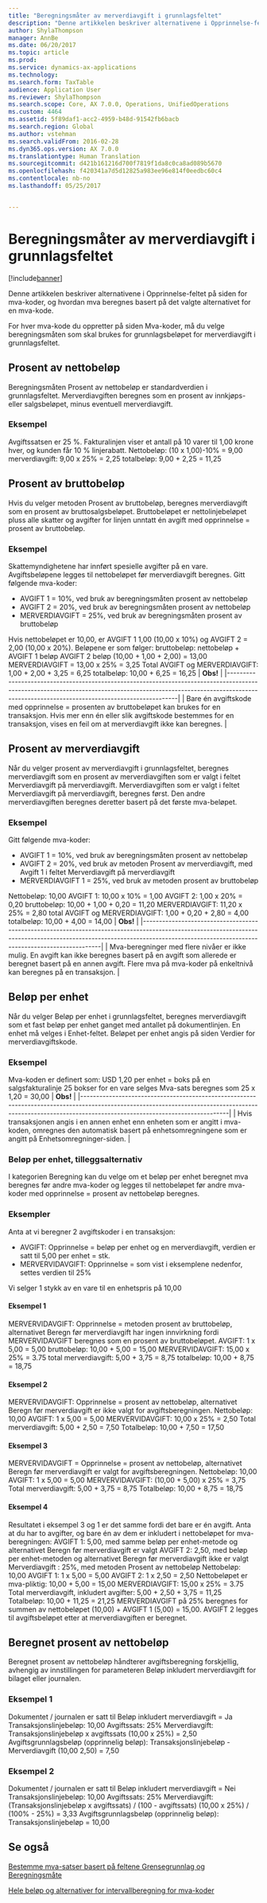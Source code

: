 ```yaml
---
title: "Beregningsmåter av merverdiavgift i grunnlagsfeltet"
description: "Denne artikkelen beskriver alternativene i Opprinnelse-feltet på siden for mva-koder, og hvordan mva beregnes basert på det valgte alternativet for en mva-kode."
author: ShylaThompson
manager: AnnBe
ms.date: 06/20/2017
ms.topic: article
ms.prod: 
ms.service: dynamics-ax-applications
ms.technology: 
ms.search.form: TaxTable
audience: Application User
ms.reviewer: ShylaThompson
ms.search.scope: Core, AX 7.0.0, Operations, UnifiedOperations
ms.custom: 4464
ms.assetid: 5f89daf1-acc2-4959-b48d-91542fb6bacb
ms.search.region: Global
ms.author: vstehman
ms.search.validFrom: 2016-02-28
ms.dyn365.ops.version: AX 7.0.0
ms.translationtype: Human Translation
ms.sourcegitcommit: d421b161216d700f7819f1da8c0ca8ad089b5670
ms.openlocfilehash: f420341a7d5d12825a983ee96e814f0eedbc60c4
ms.contentlocale: nb-no
ms.lasthandoff: 05/25/2017


---
```


# <a name="sales-tax-calculation-methods-in-the-origin-field"></a>Beregningsmåter av merverdiavgift i grunnlagsfeltet

[!include[banner](../includes/banner.md)]


Denne artikkelen beskriver alternativene i Opprinnelse-feltet på siden for mva-koder, og hvordan mva beregnes basert på det valgte alternativet for en mva-kode.

For hver mva-kode du oppretter på siden Mva-koder, må du velge beregningsmåten som skal brukes for grunnlagsbeløpet for merverdiavgift i grunnlagsfeltet.

## <a name="percentage-of-net-amount"></a>Prosent av nettobeløp
Beregningsmåten Prosent av nettobeløp er standardverdien i grunnlagsfeltet. Merverdiavgiften beregnes som en prosent av innkjøps- eller salgsbeløpet, minus eventuell merverdiavgift.
### <a name="example"></a>Eksempel

Avgiftssatsen er 25 %. Fakturalinjen viser et antall på 10 varer til 1,00 krone hver, og kunden får 10 % linjerabatt. Nettobeløp: (10 x 1,00)-10% = 9,00 merverdiavgift: 9,00 x 25% = 2,25 totalbeløp: 9,00 + 2,25 = 11,25

## <a name="percentage-of-gross-amount"></a>Prosent av bruttobeløp
Hvis du velger metoden Prosent av bruttobeløp, beregnes merverdiavgift som en prosent av bruttosalgsbeløpet. Bruttobeløpet er nettolinjebeløpet pluss alle skatter og avgifter for linjen unntatt én avgift med opprinnelse = prosent av bruttobeløp.
### <a name="example"></a>Eksempel

Skattemyndighetene har innført spesielle avgifter på en vare. Avgiftsbeløpene legges til nettobeløpet før merverdiavgift beregnes. Gitt følgende mva-koder:
-   AVGIFT 1 = 10%, ved bruk av beregningsmåten prosent av nettobeløp
-   AVGIFT 2 = 20%, ved bruk av beregningsmåten prosent av nettobeløp
-   MERVERDIAVGIFT = 25%, ved bruk av beregningsmåten prosent av bruttobeløp

Hvis nettobeløpet er 10,00, er AVGIFT 1 1,00 (10,00 x 10%) og AVGIFT 2 = 2,00 (10,00 x 20%). Beløpene er som følger: bruttobeløp: nettobeløp + AVGIFT 1 beløp AVGIFT 2 beløp (10,00 + 1,00 + 2,00) = 13,00 MERVERDIAVGIFT = 13,00 x 25% = 3,25 Total AVGIFT og MERVERDIAVGIFT: 1,00 + 2,00 + 3,25 = 6,25 totalbeløp: 10,00 + 6,25 = 16,25
| **Obs!**                                                                                                                                                                                                                 |
|--------------------------------------------------------------------------------------------------------------------------------------------------------------------------------------------------------------------------|
| Bare én avgiftskode med opprinnelse = prosenten av bruttobeløpet kan brukes for en transaksjon. Hvis mer enn én eller slik avgiftskode bestemmes for en transaksjon, vises en feil om at merverdiavgift ikke kan beregnes. |

 
<a name="percentage-of-sales-tax"></a>Prosent av merverdiavgift
-----------------------

Når du velger prosent av merverdiavgift i grunnlagsfeltet, beregnes merverdiavgift som en prosent av merverdiavgiften som er valgt i feltet Merverdiavgift på merverdiavgift. Merverdiavgiften som er valgt i feltet Merverdiavgift på merverdiavgift, beregnes først. Den andre merverdiavgiften beregnes deretter basert på det første mva-beløpet.
### <a name="example"></a>Eksempel

Gitt følgende mva-koder:
-   AVGIFT 1 = 10%, ved bruk av beregningsmåten prosent av nettobeløp
-   AVGIFT 2 = 20%, ved bruk av metoden Prosent av merverdiavgift, med Avgift 1 i feltet Merverdiavgift på merverdiavgift
-   MERVERDIAVGIFT 1 = 25%, ved bruk av metoden prosent av bruttobeløp

Nettobeløp: 10,00 AVGIFT 1: 10,00 x 10% = 1,00 AVGIFT 2: 1,00 x 20% = 0,20 bruttobeløp: 10,00 + 1,00 + 0,20 = 11,20 MERVERDIAVGIFT: 11,20 x 25% = 2,80 total AVGIFT og MERVERDIAVGIFT: 1,00 + 0,20 + 2,80 = 4,00 totalbeløp: 10,00 + 4,00 = 14,00
| **Obs!**                                                                                                                                                                                                                    |
|-----------------------------------------------------------------------------------------------------------------------------------------------------------------------------------------------------------------------------|
| Mva-beregninger med flere nivåer er ikke mulig. En avgift kan ikke beregnes basert på en avgift som allerede er beregnet basert på en annen avgift. Flere mva på mva-koder på enkeltnivå kan beregnes på en transaksjon. |

## <a name="amount-per-unit"></a>Beløp per enhet
Når du velger Beløp per enhet i grunnlagsfeltet, beregnes merverdiavgift som et fast beløp per enhet ganget med antallet på dokumentlinjen. En enhet må velges i Enhet-feltet. Beløpet per enhet angis på siden Verdier for merverdiavgiftskode.
### <a name="example"></a>Eksempel

Mva-koden er definert som: USD 1,20 per enhet = boks på en salgsfakturalinje 25 bokser for en vare selges Mva-sats beregnes som 25 x 1,20 = 30,00
| **Obs!**                                                                                                                                                                                                 |
|----------------------------------------------------------------------------------------------------------------------------------------------------------------------------------------------------------|
| Hvis transaksjonen angis i en annen enhet enn enheten som er angitt i mva-koden, omregnes den automatisk basert på enhetsomregningene som er angitt på Enhetsomregninger-siden. |

###  <a name="amount-per-unit-additional-option"></a>Beløp per enhet, tilleggsalternativ

I kategorien Beregning kan du velge om et beløp per enhet beregnet mva beregnes før andre mva-koder og legges til nettobeløpet før andre mva-koder med opprinnelse = prosent av nettobeløp beregnes.

### <a name="examples"></a>Eksempler

Anta at vi beregner 2 avgiftskoder i en transaksjon:

-   AVGIFT: Opprinnelse = beløp per enhet og en merverdiavgift, verdien er satt til 5,00 per enhet = stk.
-   MERVERVIDAVGIFT: Opprinnelse = som vist i eksemplene nedenfor, settes verdien til 25%

Vi selger 1 stykk av en vare til en enhetspris på 10,00
#### <a name="example-1"></a>Eksempel 1

MERVERVIDAVGIFT: Opprinnelse = metoden prosent av bruttobeløp, alternativet Beregn før merverdiavgift har ingen innvirkning fordi MERVERVIDAVGIFT beregnes som en prosent av bruttobeløpet. AVGIFT: 1 x 5,00 = 5,00 bruttobeløp: 10,00 + 5,00 = 15,00 MERVERVIDAVGIFT: 15,00 x 25% = 3.75 total merverdiavgift: 5,00 + 3,75 = 8,75 totalbeløp: 10,00 + 8,75 = 18,75

#### <a name="example-2"></a>Eksempel 2

MERVERVIDAVGIFT: Opprinnelse = prosent av nettobeløp, alternativet Beregn før merverdiavgift er ikke valgt for avgiftsberegningen. Nettobeløp: 10,00 AVGIFT: 1 x 5,00 = 5,00 MERVERVIDAVGIFT: 10,00 x 25% = 2,50 Total merverdiavgift: 5,00 + 2,50 = 7,50 Totalbeløp: 10,00 + 7,50 = 17,50

#### <a name="example-3"></a>Eksempel 3

MERVERVIDAVGIFT = Opprinnelse = prosent av nettobeløp, alternativet Beregn før merverdiavgift er valgt for avgiftsberegningen. Nettobeløp: 10,00 AVGIFT: 1 x 5,00 = 5,00 MERVERVIDAVGIFT: (10,00 + 5,00) x 25% = 3,75 Total merverdiavgift: 5,00 + 3,75 = 8,75 Totalbeløp: 10,00 + 8,75 = 18,75

#### <a name="example-4"></a>Eksempel 4

Resultatet i eksempel 3 og 1 er det samme fordi det bare er én avgift. Anta at du har to avgifter, og bare én av dem er inkludert i nettobeløpet for mva-beregningen: AVGIFT 1: 5,00, med samme beløp per enhet-metode og alternativet Beregn før merverdiavgift er valgt AVGIFT 2: 2,50, med beløp per enhet-metoden og alternativet Beregn før merverdiavgift ikke er valgt Merverdiavgift : 25%, med metoden Prosent av nettobeløp Nettobeløp: 10,00 AVGIFT 1: 1 x 5,00 = 5,00 AVGIFT 2: 1 x 2,50 = 2,50 Nettobeløpet er mva-pliktig: 10,00 + 5,00 = 15,00 MERVERDIAVGIFT: 15,00 x 25% = 3.75 Total merverdiavgift, inkludert avgifter: 5,00 + 2,50 + 3,75 = 11,25 Totalbeløp: 10,00 + 11,25 = 21,25 MERVERDIAVGIFT på 25% beregnes for summen av nettobeløpet (10,00) + AVGIFT 1 (5,00) = 15,00. AVGIFT 2 legges til avgiftsbeløpet etter at merverdiavgiften er beregnet.

## <a name="calculated-percentage-of-net-amount"></a>Beregnet prosent av nettobeløp
Beregnet prosent av nettobeløp håndterer avgiftsberegning forskjellig, avhengig av innstillingen for parameteren Beløp inkludert merverdiavgift for bilaget eller journalen.
### <a name="example-1"></a>Eksempel 1

Dokumentet / journalen er satt til Beløp inkludert merverdiavgift = Ja Transaksjonslinjebeløp: 10,00 Avgiftssats: 25% Merverdiavgift: Transaksjonslinjebeløp x avgiftssats (10,00 x 25%) = 2,50 Avgiftsgrunnlagsbeløp (opprinnelig beløp): Transaksjonslinjebeløp - Merverdiavgift (10,00 2,50) = 7,50

### <a name="example-2"></a>Eksempel 2

Dokumentet / journalen er satt til Beløp inkludert merverdiavgift = Nei Transaksjonslinjebeløp: 10,00 Avgiftssats: 25% Merverdiavgift: (Transaksjonslinjebeløp x avgiftssats) / (100 - avgiftssats) (10,00 x 25%) / (100% - 25%) = 3,33 Avgiftsgrunnlagsbeløp (opprinnelig beløp): Transaksjonslinjebeløp = 10,00



<a name="see-also"></a>Se også
--------

[Bestemme mva-satser basert på feltene Grensegrunnlag og Beregningsmåte](marginal-base-field.md)

[Hele beløp og alternativer for intervallberegning for mva-koder](whole-amount-interval-options-sales-tax-codes.md)




